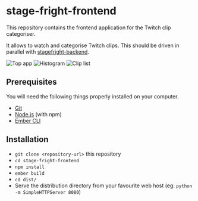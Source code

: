 # stage-fright-frontend

This repository contains the frontend application for the Twitch clip categoriser.

It allows to watch and categorise Twitch clips.
This should be driven in parallel with [stagefright-backend](https://github.com/SweetPeaCS/stagefright-backend).

![Top app](https://raw.githubusercontent.com/SweetPeaCS/stagefright-frontend/master/README/clip-analytics-top-w-filters.png)
![Histogram](https://raw.githubusercontent.com/SweetPeaCS/stagefright-frontend/master/README/clip-list.png.png)
![Clip list](https://raw.githubusercontent.com/SweetPeaCS/stagefright-frontend/master/README/histogram-chart.png)

## Prerequisites

You will need the following things properly installed on your computer.

* [Git](https://git-scm.com/)
* [Node.js](https://nodejs.org/) (with npm)
* [Ember CLI](https://ember-cli.com/)

## Installation

* `git clone <repository-url>` this repository
* `cd stage-fright-frontend`
* `npm install`
* `ember build`
* `cd dist/`
* Serve the distribution directory from your favourite web host (eg: `python -m SimpleHTTPServer 8080`)
